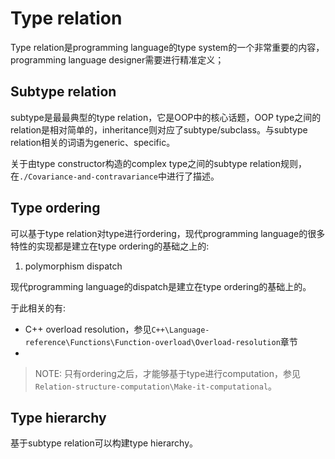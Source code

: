 # Type relation

Type relation是programming language的type system的一个非常重要的内容，programming language designer需要进行精准定义；

## Subtype relation

subtype是最最典型的type relation，它是OOP中的核心话题，OOP type之间的relation是相对简单的，inheritance则对应了subtype/subclass。与subtype relation相关的词语为generic、specific。

关于由type constructor构造的complex type之间的subtype relation规则，在`./Covariance-and-contravariance`中进行了描述。

## Type ordering

可以基于type relation对type进行ordering，现代programming language的很多特性的实现都是建立在type ordering的基础之上的:

1) polymorphism dispatch

现代programming language的dispatch是建立在type ordering的基础上的。

于此相关的有:

- C++ overload resolution，参见`C++\Language-reference\Functions\Function-overload\Overload-resolution`章节
- 

> NOTE: 只有ordering之后，才能够基于type进行computation，参见`Relation-structure-computation\Make-it-computational`。



## Type hierarchy

基于subtype relation可以构建type hierarchy。